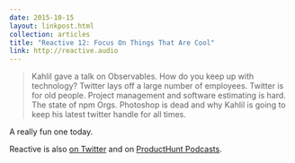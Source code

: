 ```yaml
---
date: 2015-10-15
layout: linkpost.html
collection: articles
title: "Reactive 12: Focus On Things That Are Cool"
link: http://reactive.audio
---
```


> Kahlil gave a talk on Observables. How do you keep up with technology? Twitter lays off a large number of employees. Twitter is for old people. Project management and software estimating is hard. The state of npm Orgs. Photoshop is dead and why Kahlil is going to keep his latest twitter handle for all times.

A really fun one today.

Reactive is also [on Twitter](http://twitter.com/reactivepod) and on [ProductHunt Podcasts](https://www.producthunt.com/podcasts/reactive-12-focus-on-the-things-that-are-cool).
